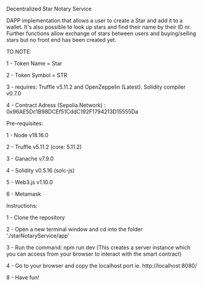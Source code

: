 Decentralized Star Notary Service

DAPP implementation that allows a user to create a Star and add it to a wallet.
It's also possible to look up stars and find their name by their ID nr.
Further functions allow exchange of stars between users and buying/selling stars but no front end has been created yet.

TO NOTE:

  1 - Token Name = Star

  2 - Token Symbol = STR

  3 - requires: Truffle v5.11.2 and OpenZeppelin (Latest). Solidity compiler  v0.7.0

  4 - Contract Adress (Sepolia Network) : 0x96AE5Dc1B98DCEf51CddC192F1794213D15555Da



Pre-requisites:

  1 - Node v18.16.0

  2 - Truffle v5.11.2 (core: 5.11.2)

  3 - Ganache v7.9.0

  4 - Solidity v0.5.16 (solc-js)

  5 - Web3.js v1.10.0

  6 - Metamask 


Instructions:

  1 - Clone the repository

  2 - Open a new terminal window and cd into the folder './starNotaryService/app'

  3 - Run the command:  npm run dev                        (This creates a server instance which you can access from your browser to interact with the smart contract)

  4 - Go to your browser and copy the localhost port ie. http://localhost:8080/

8 - Have fun!

